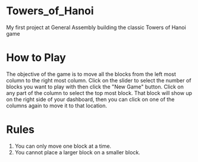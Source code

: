 # Towers_of_Hanoi

My first project at General Assembly building the classic Towers of Hanoi game

# How to Play

The objective of the game is to move all the blocks from the left most column to the right most column. Click on the slider to select the number of blocks you want to play with then click the "New Game" button. Click on any part of the column to select the top most block. That block will show up on the right side of your dashboard, then you can click on one of the columns again to move it to that location.

# Rules

1. You can only move one block at a time.
2. You cannot place a larger block on a smaller block.
